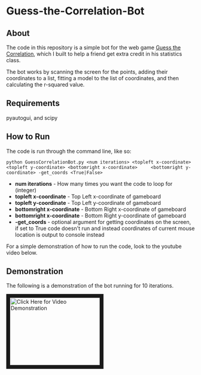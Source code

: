 # Guess-the-Correlation-Bot

## About

The code in this repository is a simple bot for the web game [Guess the Correlation](http://guessthecorrelation.com/), which I built to help a friend get extra credit in his statistics class.

The bot works by scanning the screen for the points, adding their coordinates to a list, fitting a model to the list of coordinates, and then calculating the r-squared value.

## Requirements

pyautogui, and scipy

## How to Run

The code is run through the command line, like so:

```
python GuessCorrelationBot.py <num iterations> <topleft x-coordinate> <topleft y-coordinate> <bottomright x-coordinate>     <bottomright y-coordinate> -get_coords <True|False>
```

  * __num iterations__ - How many times you want the code to loop for (integer)
  * __topleft x-coordinate__ - Top Left x-coordinate of gameboard
  * __topleft y-coordinate__ - Top Left y-coordinate of gameboard
  * __bottomright x-coordinate__ - Bottom Right x-coordinate of gameboard
  * __bottomright x-coordinate__ - Bottom Right y-coordinate of gameboard
  * __-get_coords__ - optional argument for getting coordinates on the screen, if set to True code doesn't run and instead coordinates of current mouse location is output to console instead
  
For a simple demonstration of how to run the code, look to the youtube video below.
  

## Demonstration

The following is a demonstration of the bot running for 10 iterations.

<a href="http://www.youtube.com/watch?feature=player_embedded&v=mTJd5CriBSk
" target="_blank"><img src="http://img.youtube.com/vi/mTJd5CriBSk/0.jpg" 
alt="Click Here for Video Demonstration" width="240" height="180" border="10" /></a>
